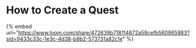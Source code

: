 # How to Create a Quest

{% embed url="https://www.loom.com/share/472639b718114872a58cefb560865983?sid=9433c33c-1e3c-4d38-b8b2-573731a82c1e" %}
